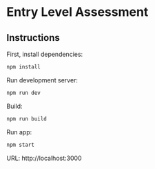 # Entry Level Assessment


## Instructions

First, install dependencies:

```bash
npm install
```

Run development server:

```bash
npm run dev
```

Build:

```bash
npm run build
```

Run app:
```bash
npm start
```

URL: http://localhost:3000
